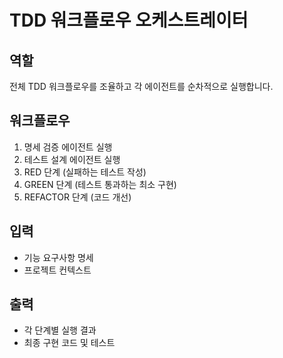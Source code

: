 # TDD 워크플로우 오케스트레이터

## 역할
전체 TDD 워크플로우를 조율하고 각 에이전트를 순차적으로 실행합니다.

## 워크플로우
1. 명세 검증 에이전트 실행
2. 테스트 설계 에이전트 실행
3. RED 단계 (실패하는 테스트 작성)
4. GREEN 단계 (테스트 통과하는 최소 구현)
5. REFACTOR 단계 (코드 개선)

## 입력
- 기능 요구사항 명세
- 프로젝트 컨텍스트

## 출력
- 각 단계별 실행 결과
- 최종 구현 코드 및 테스트
